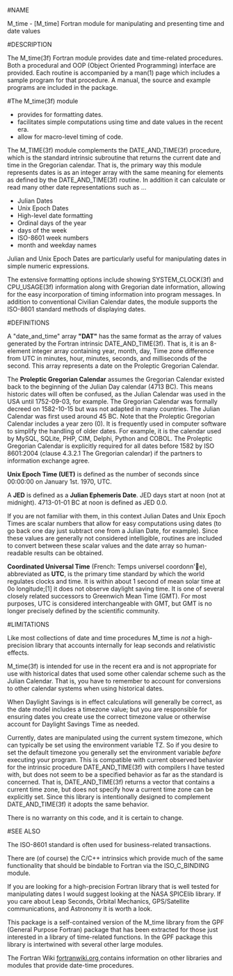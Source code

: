 #NAME

   M_time - [M_time] Fortran module for manipulating and presenting time and date values 

#DESCRIPTION

The M_time(3f) Fortran module provides date and time-related
procedures. Both a procedural and OOP (Object Oriented Programming)
interface are provided. Each routine is accompanied by a man(1) page
which includes a sample program for that procedure. A manual, the source
and example programs are included in the package.

#The M_time(3f) module

  * provides for formatting dates. 
  * facilitates simple computations using time and date values in the recent era. 
  * allow for macro-level timing of code. 

The M_TIME(3f) module complements the DATE_AND_TIME(3f) procedure, which is
the standard intrinsic subroutine that returns the current date and time in
the Gregorian calendar. That is, the primary way this module represents dates
is as an integer array with the same meaning for elements as defined by the
DATE_AND_TIME(3f) routine. In addition it can calculate or read many other
date representations such as ...

  * Julian Dates 
  * Unix Epoch Dates 
  * High-level date formatting 
  * Ordinal days of the year 
  * days of the week 
  * ISO-8601 week numbers 
  * month and weekday names 

Julian and Unix Epoch Dates are particularly useful for manipulating dates in
simple numeric expressions.

The extensive formatting options include showing SYSTEM_CLOCK(3f) and
CPU_USAGE(3f) information along with Gregorian date information, allowing for
the easy incorporation of timing information into program messages. In
addition to conventional Civilian Calendar dates, the module supports the
ISO-8601 standard methods of displaying dates.


#DEFINITIONS

A "date_and_time" array **"DAT"** has the same format as the array of values
generated by the Fortran intrinsic DATE_AND_TIME(3f). That is, it is an
8-element integer array containing year, month, day, Time zone difference from
UTC in minutes, hour, minutes, seconds, and milliseconds of the second. This
array represents a date on the Proleptic Gregorian Calendar.

The **Proleptic Gregorian Calendar** assumes the Gregorian Calendar existed
back to the beginning of the Julian Day calendar (4713 BC). This means
historic dates will often be confused, as the Julian Calendar was used in the
USA until 1752-09-03, for example. The Gregorian Calendar was formally decreed
on 1582-10-15 but was not adapted in many countries. The Julian Calendar was
first used around 45 BC. Note that the Proleptic Gregorian Calendar includes a
year zero (0). It is frequently used in computer software to simplify the
handling of older dates. For example, it is the calendar used by MySQL,
SQLite, PHP, CIM, Delphi, Python and COBOL. The Proleptic Gregorian Calendar
is explicitly required for all dates before 1582 by ISO 8601:2004 (clause
4.3.2.1 The Gregorian calendar) if the partners to information exchange agree.

**Unix Epoch Time (UET)** is defined as the number of seconds since
00:00:00 on January 1st. 1970, UTC.

A **JED** is defined as a **Julian Ephemeris Date**. JED days start at
noon (not at midnight). 4713-01-01 BC at noon is defined as JED 0.0.

If you are not familiar with them, in this context Julian Dates and Unix
Epoch Times are scalar numbers that allow for easy computations using
dates (to go back one day just subtract one from a Julian Date, for
example). Since these values are generally not considered intelligible,
routines are included to convert between these scalar values and the
date array so human-readable results can be obtained.

**Coordinated Universal Time** (French: Temps universel coordonn'e),
abbreviated as **UTC**, is the primary time standard by which the world
regulates clocks and time. It is within about 1 second of mean solar
time at 0o longitude;[1] it does not observe daylight saving time. It
is one of several closely related successors to Greenwich Mean Time
(GMT). For most purposes, UTC is considered interchangeable with GMT,
but GMT is no longer precisely defined by the scientific community.

#LIMITATIONS

Like most collections of date and time procedures M_time is _not_ a high-
precision library that accounts internally for leap seconds and relativistic
effects.

M_time(3f) is intended for use in the recent era and is not appropriate for
use with historical dates that used some other calendar scheme such as the
Julian Calendar. That is, you have to remember to account for conversions to
other calendar systems when using historical dates.

When Daylight Savings is in effect calculations will generally be correct, as
the date model includes a timezone value; but you are responsible for ensuring
dates you create use the correct timezone value or otherwise account for
Daylight Savings Time as needed.

Currently, dates are manipulated using the current system timezone, which can
typically be set using the environment variable TZ. So if you desire to set
the default timezone you generally set the environment variable _before_
executing your program. This is compatible with current observed behavior for
the intrinsic procedure DATE_AND_TIME(3f) with compilers I have tested with,
but does not seem to be a specified behavior as far as the standard is
concerned. That is, DATE_AND_TIME(3f) returns a vector that contains a current
time zone, but does not specify how a current time zone can be explicitly set.
Since this library is intentionally designed to complement DATE_AND_TIME(3f)
it adopts the same behavior. 

There is no warranty on this code, and it is certain to change.

#SEE ALSO

The ISO-8601 standard is often used for business-related transactions.

There are (of course) the C/C++ intrinsics which provide much of the same
functionality that should be bindable to Fortran via the ISO_C_BINDING module.

If you are looking for a high-precision Fortran library that is well tested
for manipulating dates I would suggest looking at the NASA SPICElib library.
If you care about Leap Seconds, Orbital Mechanics, GPS/Satellite
communications, and Astronomy it is worth a look.

This package is a self-contained version of the M_time library from
the GPF (General Purpose Fortran) package that has been extracted for
those just interested in a library of time-related functions. In the
GPF package this library is intertwined with several other large modules.

The Fortran Wiki [ fortranwiki.org ](http://fortranwiki.org) contains
information on other libraries and modules that provide date-time procedures.

